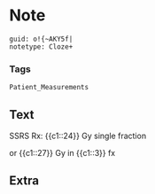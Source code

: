 # Note
```
guid: o!{~AKY5f|
notetype: Cloze+
```

### Tags
```
Patient_Measurements
```

## Text
SSRS Rx: {{c1::24}} Gy single fraction <div>or {{c1::27}} Gy in {{c1::3}} fx</div>

## Extra

